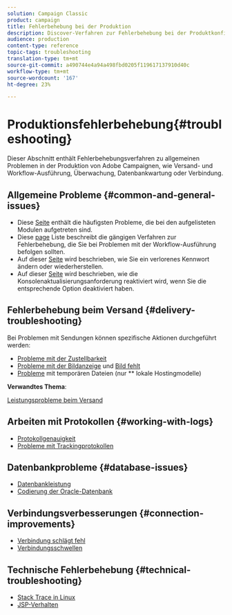 ```yaml
---
solution: Campaign Classic
product: campaign
title: Fehlerbehebung bei der Produktion
description: Discover-Verfahren zur Fehlerbehebung bei der Produktkonfiguration, Überwachung, Aktualisierung, Datenverarbeitung und Datenbankwartung
audience: production
content-type: reference
topic-tags: troubleshooting
translation-type: tm+mt
source-git-commit: a490744e4a94a498fbd0205f119617137910d40c
workflow-type: tm+mt
source-wordcount: '167'
ht-degree: 23%

---
```



# Produktionsfehlerbehebung{#troubleshooting}

Dieser Abschnitt enthält Fehlerbehebungsverfahren zu allgemeinen Problemen in der Produktion von Adobe Campaignen, wie Versand- und Workflow-Ausführung, Überwachung, Datenbankwartung oder Verbindung.

## Allgemeine Probleme {#common-and-general-issues}

* Diese [Seite](../../production/using/modules-and-frequent-issues.md) enthält die häufigsten Probleme, die bei den aufgelisteten Modulen aufgetreten sind.
* Diese [page](../../production/using/workflow-execution.md) Liste beschreibt die gängigen Verfahren zur Fehlerbehebung, die Sie bei Problemen mit der Workflow-Ausführung befolgen sollten.
* Auf dieser [Seite](../../production/using/lost-password.md) wird beschrieben, wie Sie ein verlorenes Kennwort ändern oder wiederherstellen.
* Auf dieser [Seite](../../production/using/console-update.md) wird beschrieben, wie die Konsolenaktualisierungsanforderung reaktiviert wird, wenn Sie die entsprechende Option deaktiviert haben.

## Fehlerbehebung beim Versand {#delivery-troubleshooting}

Bei Problemen mit Sendungen können spezifische Aktionen durchgeführt werden:
* [Probleme mit der Zustellbarkeit](../../production/using/performance-and-throughput-issues.md#deliverability_issues)
* [Probleme mit der Bildanzeige](../../production/using/image-display-issues.md) und [Bild fehlt](../../production/using/images-missing.md)
* [Probleme](../../production/using/temporary-files.md)  mit temporären Dateien (nur ** lokale Hostingmodelle)

**Verwandtes Thema**:

[Leistungsprobleme beim Versand](../../delivery/using/delivery-performances.md)

## Arbeiten mit Protokollen {#working-with-logs}

* [Protokollgenauigkeit](../../production/using/log-precision.md)
* [Probleme mit Trackingprotokollen](../../production/using/tracking-logs-issues.md)

## Datenbankprobleme {#database-issues}

* [Datenbankleistung](../../production/using/database-performances.md)
* [Codierung der Oracle-Datenbank](../../production/using/encoding-of-the-oracle-database.md)

## Verbindungsverbesserungen {#connection-improvements}

* [Verbindung schlägt fehl](../../production/using/failure-to-connect.md)
* [Verbindungsschwellen](../../production/using/connection-thresholds.md)

## Technische Fehlerbehebung {#technical-troubleshooting}

* [Stack Trace in Linux](../../production/using/stack-trace-in-linux.md)
* [JSP-Verhalten](../../production/using/jsp-behavior.md)
<!-- * [Locating Tomcat version](../../production/using/locate-tomcat-version.md)-->